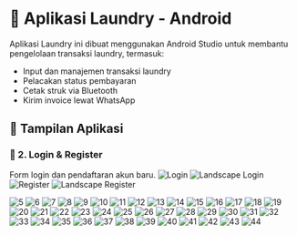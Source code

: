 # 🧺 Aplikasi Laundry - Android

Aplikasi Laundry ini dibuat menggunakan Android Studio untuk membantu pengelolaan transaksi laundry, termasuk:
- Input dan manajemen transaksi laundry
- Pelacakan status pembayaran
- Cetak struk via Bluetooth
- Kirim invoice lewat WhatsApp

## 📸 Tampilan Aplikasi
### 🔐 2. Login & Register
Form login dan pendaftaran akun baru.
![Login](app/src/main/res/drawable/Tampilan_App/file_2025-06-11_04.32.30.png)
![Landscape Login](app/src/main/res/drawable/Tampilan_App/file_2025-06-11_04.33.22.png)
![Register](app/src/main/res/drawable/Tampilan_App/file_2025-06-11_04.33.58.png)
![Landscape Register](app/src/main/res/drawable/Tampilan_App/file_2025-06-11_04.34.39.png)

![5](app/src/main/res/drawable/Tampilan_App/file_2025-06-11_04.36.42.png)
![6](app/src/main/res/drawable/Tampilan_App/file_2025-06-11_04.37.22.png)
![7](app/src/main/res/drawable/Tampilan_App/file_2025-06-11_04.37.49.png)
![8](app/src/main/res/drawable/Tampilan_App/file_2025-06-11_04.38.33.png)
![9](app/src/main/res/drawable/Tampilan_App/file_2025-06-11_04.39.26.png)
![10](app/src/main/res/drawable/Tampilan_App/file_2025-06-11_04.40.16.png)
![11](app/src/main/res/drawable/Tampilan_App/file_2025-06-11_04.40.40.png)
![12](app/src/main/res/drawable/Tampilan_App/file_2025-06-11_04.41.04.png)
![13](app/src/main/res/drawable/Tampilan_App/file_2025-06-11_04.42.20.png)
![14](app/src/main/res/drawable/Tampilan_App/file_2025-06-11_05.27.08.png)
![15](app/src/main/res/drawable/Tampilan_App/file_2025-06-11_05.27.29.png)
![16](app/src/main/res/drawable/Tampilan_App/file_2025-06-11_05.35.46.png)
![17](app/src/main/res/drawable/Tampilan_App/file_2025-06-11_05.37.26.png)
![18](app/src/main/res/drawable/Tampilan_App/file_2025-06-11_05.38.00.png)
![19](app/src/main/res/drawable/Tampilan_App/file_2025-06-11_05.38.25.png)
![20](app/src/main/res/drawable/Tampilan_App/file_2025-06-11_05.38.52.png)
![21](app/src/main/res/drawable/Tampilan_App/file_2025-06-11_05.39.35.png)
![22](app/src/main/res/drawable/Tampilan_App/file_2025-06-11_05.40.01.png)
![23](app/src/main/res/drawable/Tampilan_App/file_2025-06-11_05.40.34.png)
![24](app/src/main/res/drawable/Tampilan_App/file_2025-06-11_05.40.49.png)
![25](app/src/main/res/drawable/Tampilan_App/file_2025-06-11_05.41.23.png)
![26](app/src/main/res/drawable/Tampilan_App/file_2025-06-11_05.41.46.png)
![27](app/src/main/res/drawable/Tampilan_App/file_2025-06-11_05.42.07.png)
![28](app/src/main/res/drawable/Tampilan_App/file_2025-06-11_05.42.26.png)
![29](app/src/main/res/drawable/Tampilan_App/file_2025-06-11_05.42.47.png)
![30](app/src/main/res/drawable/Tampilan_App/file_2025-06-11_05.43.09.png)
![31](app/src/main/res/drawable/Tampilan_App/file_2025-06-11_05.43.29.png)
![32](app/src/main/res/drawable/Tampilan_App/file_2025-06-11_05.44.02.png)
![33](app/src/main/res/drawable/Tampilan_App/file_2025-06-11_05.44.22.png)
![34](app/src/main/res/drawable/Tampilan_App/file_2025-06-11_05.44.51.png)
![35](app/src/main/res/drawable/Tampilan_App/file_2025-06-11_05.45.29.png)
![36](app/src/main/res/drawable/Tampilan_App/file_2025-06-11_05.45.46.png)
![37](app/src/main/res/drawable/Tampilan_App/file_2025-06-11_05.46.04.png)
![38](app/src/main/res/drawable/Tampilan_App/file_2025-06-11_05.46.23.png)
![39](app/src/main/res/drawable/Tampilan_App/file_2025-06-11_05.46.40.png)
![40](app/src/main/res/drawable/Tampilan_App/file_2025-06-11_05.47.01.png)
![41](app/src/main/res/drawable/Tampilan_App/file_2025-06-11_05.47.20.png)
![42](app/src/main/res/drawable/Tampilan_App/file_2025-06-11_05.47.47.png)
![43](app/src/main/res/drawable/Tampilan_App/file_2025-06-11_05.48.03.png)
![44](app/src/main/res/drawable/Tampilan_App/file_2025-06-11_05.48.22.png)
